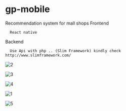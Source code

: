 # gp-mobile

Recommendation system for mall shops
Frontend

      React native
Backend

      Use Api with php .. (Slim Framework) kindly check http://www.slimframework.com/
      

![2](https://user-images.githubusercontent.com/38462856/65525979-a4358900-def0-11e9-868d-66642f003979.png)

![3](https://user-images.githubusercontent.com/38462856/65525980-a4ce1f80-def0-11e9-8559-0a953c84db2a.png)

![4](https://user-images.githubusercontent.com/38462856/65525981-a4ce1f80-def0-11e9-862d-6d790daefd8e.png)

![1](https://user-images.githubusercontent.com/38462856/65525985-a566b600-def0-11e9-95c8-0b1a1455af4d.png)

![5](https://user-images.githubusercontent.com/38462856/65526742-dc899700-def1-11e9-82f4-2115f615c11d.png)



